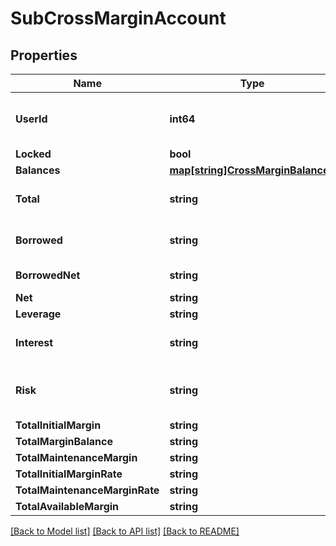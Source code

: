 # SubCrossMarginAccount

## Properties

Name | Type | Description | Notes
------------ | ------------- | ------------- | -------------
**UserId** | **int64** | User ID of the cross margin account. 0 means that the subaccount has not yet opened a cross margin account | [optional] 
**Locked** | **bool** | Whether account is locked | [optional] 
**Balances** | [**map[string]CrossMarginBalance1**](CrossMarginBalance_1.md) |  | [optional] 
**Total** | **string** | Total account value in USDT, i.e., the sum of all currencies&#39; &#x60;(available+freeze)*price*discount&#x60; | [optional] 
**Borrowed** | **string** | Total borrowed value in USDT, i.e., the sum of all currencies&#39; &#x60;borrowed*price*discount&#x60; | [optional] 
**BorrowedNet** | **string** | Total borrowed value in USDT * borrowed factor | [optional] 
**Net** | **string** | Total net assets in USDT | [optional] 
**Leverage** | **string** | Position leverage | [optional] 
**Interest** | **string** | Total unpaid interests in USDT, i.e., the sum of all currencies&#39; &#x60;interest*price*discount&#x60; | [optional] 
**Risk** | **string** | Risk rate. When it belows 110%, liquidation will be triggered. Calculation formula: &#x60;total / (borrowed+interest)&#x60; | [optional] 
**TotalInitialMargin** | **string** | Total initial margin | [optional] 
**TotalMarginBalance** | **string** | Total margin balance | [optional] 
**TotalMaintenanceMargin** | **string** | Total maintenance margin | [optional] 
**TotalInitialMarginRate** | **string** | Total initial margin rate | [optional] 
**TotalMaintenanceMarginRate** | **string** | Total maintenance margin rate | [optional] 
**TotalAvailableMargin** | **string** | Total available margin | [optional] 

[[Back to Model list]](../README.md#documentation-for-models) [[Back to API list]](../README.md#documentation-for-api-endpoints) [[Back to README]](../README.md)


